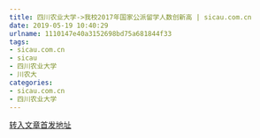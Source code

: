 ```yaml
---
title: 四川农业大学->我校2017年国家公派留学人数创新高 | sicau.com.cn
date: 2019-05-19 10:40:29
urlname: 1110147e40a3152698bd75a681844f33
tags: 
- sicau.com.cn
- sicau
- 四川农业大学
- 川农大
categories:
- sicau.com.cn
- 四川农业大学
---
```





[转入文章首发地址](https://news.sicau.edu.cn/info/1135/45783.htm)